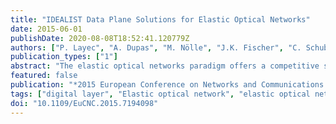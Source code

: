 ```yaml
---
title: "IDEALIST Data Plane Solutions for Elastic Optical Networks"
date: 2015-06-01
publishDate: 2020-08-08T18:52:41.120779Z
authors: ["P. Layec", "A. Dupas", "M. Nölle", "J.K. Fischer", "C. Schubert", "J.M. Fabrega", "M. Svaluto Moreolo", "N. Sambo", "G. Meloni", "F. Fresi", "A. Napoli", "D. Rafique", "M. Bohn", "A. D'Errico", "T. Rahman", "E. Hugues-Salas", "Y. Yan", "S. Yan", "G. Zervas", "D. Simeonidou", "A. Stavdas", "C. Matrakidis", "T. Orphanoudakis"]
publication_types: ["1"]
abstract: "The elastic optical networks paradigm offers a competitive solution in terms of resource utilization to cope with the ever-increasing traffic demand. Specifically, the ability to make a number of previously fixed transmission parameters tunable, for example the data rate or channel spacing, requires an evolution of the node architecture. To fully benefit from elasticity, the data plane should evolve towards a software-defined architecture. In this paper, we report the work carried out in the ICT IDEALIST project and in particular the data plane solutions towards 1Tb/s optical networks with flexgrid and flex-rate technology. Flexibility requires changes in optical cross-connect, transponder as well as in the digital layer. The consortium builds pre-commercial experimental testbeds to validate the proposed building blocks and to analyze candidate applications."
featured: false
publication: "*2015 European Conference on Networks and Communications (EuCNC)*"
tags: ["digital layer", "Elastic optical network", "elastic optical networks", "flex-rate technology", "flexgrid technology", "ICT IDEALIST project", "IDEALIST data plane solution", "optical communication", "optical cross-connect transponder", "Optical fiber networks", "Optical fibers", "optical fibre networks", "Optical filters", "Optical receivers", "Optical signal processing", "optical switches", "resource utilization", "software defined architecture", "telecommunication traffic", "traffic demand"]
doi: "10.1109/EuCNC.2015.7194098"
---
```


